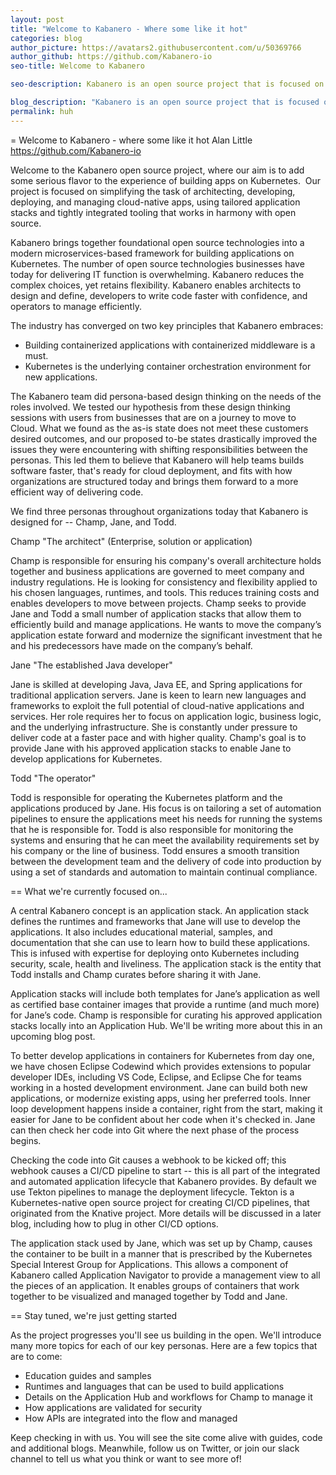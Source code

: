 ```yaml
---
layout: post
title: "Welcome to Kabanero - Where some like it hot"
categories: blog
author_picture: https://avatars2.githubusercontent.com/u/50369766
author_github: https://github.com/Kabanero-io
seo-title: Welcome to Kabanero

seo-description: Kabanero is an open source project that is focused on bringing together several foundational open source technologies in well-architected ways...

blog_description: "Kabanero is an open source project that is focused on bringing together several foundational open source technologies in well-architected ways..."
permalink: huh
---
```

= Welcome to Kabanero - where some like it hot
Alan Little <https://github.com/Kabanero-io>

Welcome to the Kabanero open source project, where our aim is to add some serious flavor to the experience of building apps on Kubernetes.  Our project is focused on simplifying the task of architecting, developing, deploying, and managing cloud-native apps, using tailored application stacks and tightly integrated tooling that works in harmony with open source.

Kabanero brings together foundational open source technologies into a modern microservices-based framework for building applications on Kubernetes. The number of open source technologies businesses have today for delivering IT function is overwhelming. Kabanero reduces the complex choices, yet retains flexibility. Kabanero enables architects to design and define, developers to write code faster with confidence, and operators to manage efficiently.  

The industry has converged on two key principles that Kabanero embraces:

* Building containerized applications with containerized middleware is a must.
* Kubernetes is the underlying container orchestration environment for new applications.

The Kabanero team did persona-based design thinking on the needs of the roles involved. We tested our hypothesis from these design thinking sessions with users from businesses that are on a journey to move to Cloud. What we found as the as-is state does not meet these customers desired outcomes, and our proposed to-be states drastically improved the issues they were encountering with shifting responsibilities between the personas. This led them to believe that Kabanero will help teams builds software faster, that's ready for cloud deployment, and fits with how organizations are structured today and brings them forward to a more efficient way of delivering code.


We find three personas throughout organizations today that Kabanero is designed for -- Champ, Jane, and Todd.

Champ "The architect" (Enterprise, solution or application)

Champ is responsible for ensuring his company's overall architecture holds together and business applications are governed to meet company and industry regulations. He is looking for consistency and flexibility applied to his chosen languages, runtimes, and tools. This reduces training costs and enables developers to move between projects. Champ seeks to provide Jane and Todd a small number of application stacks that allow them to efficiently build and manage applications. He wants to move the company’s application estate forward and modernize the significant investment that he and his predecessors have made on the company’s behalf.

Jane "The established Java developer"

Jane is skilled at developing Java, Java EE, and Spring applications for traditional application servers. Jane is keen to learn new languages and frameworks to exploit the full potential of cloud-native applications and services. Her role requires her to focus on application logic, business logic, and the underlying infrastructure. She is constantly under pressure to deliver code at a faster pace and with higher quality. Champ's goal is to provide Jane with his approved application stacks to enable Jane to develop applications for Kubernetes.

Todd "The operator"

Todd is responsible for operating the Kubernetes platform and the applications produced by Jane. His focus is on tailoring a set of automation pipelines to ensure the applications meet his needs for running the systems that he is responsible for. Todd is also responsible for monitoring the systems and ensuring that he can meet the availability requirements set by his company or the line of business. Todd ensures a smooth transition between the development team and the delivery of code into production by using a set of standards and automation to maintain continual compliance.

== What we're currently focused on...

A central Kabanero concept is an application stack. An application stack defines the runtimes and frameworks that Jane will use to develop the applications. It also includes educational material, samples, and documentation that she can use to learn how to build these applications. This is infused with expertise for deploying onto Kubernetes including security, scale, health and liveliness. The application stack is the entity that Todd installs and Champ curates before sharing it with Jane.


Application stacks will include both templates for Jane’s application as well as certified base container images that provide a runtime (and much more) for Jane’s code. Champ is responsible for curating his approved application stacks locally into an Application Hub. We'll be writing more about this in an upcoming blog post.


To better develop applications in containers for Kubernetes from day one, we have chosen Eclipse Codewind which provides extensions to popular developer IDEs, including VS Code, Eclipse, and Eclipse Che for teams working in a hosted development environment. Jane can build both new applications, or modernize existing apps, using her preferred tools. Inner loop development happens inside a container, right from the start, making it easier for Jane to be confident about her code when it's checked in. Jane can then check her code into Git where the next phase of the process begins.


Checking the code into Git causes a webhook to be kicked off; this webhook causes a CI/CD pipeline to start -- this is all part of the integrated and automated application lifecycle that Kabanero provides. By default we use Tekton pipelines to manage the deployment lifecycle. Tekton is a Kubernetes-native open source project for creating CI/CD pipelines, that originated from the Knative project. More details will be discussed in a later blog, including how to plug in other CI/CD options.


The application stack used by Jane, which was set up by Champ, causes the container to be built in a manner that is prescribed by the Kubernetes Special Interest Group for Applications. This allows a component of Kabanero called Application Navigator to provide a management view to all the pieces of an application. It enables groups of containers that work together to be visualized and managed together by Todd and Jane.

== Stay tuned, we're just getting started

As the project progresses you'll see us building in the open. We'll introduce many more topics for each of our key personas. Here are a few topics that are to come:

* Education guides and samples
* Runtimes and languages that can be used to build applications
* Details on the Application Hub and workflows for Champ to manage it
* How applications are validated for security
* How APIs are integrated into the flow and managed

Keep checking in with us. You will see the site come alive with guides, code and additional blogs. Meanwhile, follow us on Twitter, or join our slack channel to tell us what you think or want to see more of!
